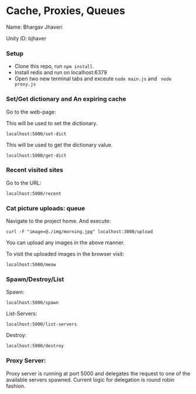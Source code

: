 Cache, Proxies, Queues
=========================

Name: Bhargav Jhaveri

Unity ID: bjhaver



### Setup

* Clone this repo, run `npm install`.
* Install redis and run on localhost:6379
* Open two new terminal tabs and exceute ``` node main.js ``` and ``` node proxy.js```


### Set/Get dictionary and An expiring cache

Go to the web-page:

This will be used to set the dictionary.
```
localhost:5000/set-dict
```
This will be used to get the dictionary value.
```
localhost:5000/get-dict
```


### Recent visited sites

Go to the URL: 

```
localhost:5000/recent
```

### Cat picture uploads: queue

Navigate to the project home.
And execute:
```
curl -F "image=@./img/morning.jpg" localhost:3000/upload
```
You can upload any images in the above manner.

To visit the uploaded images in the browser visit:
```
localhost:5000/meow
```

### Spawn/Destroy/List
Spawn:

```
localhost:5000/spawn
```

List-Servers:
```
localhost:5000/list-servers
```

Destroy:

```
localhost:5000/destroy
```

### Proxy Server:

Proxy server is running at port 5000 and delegates the request to one of the available servers spawned.
Current logic for delegation is round robin fashion.
